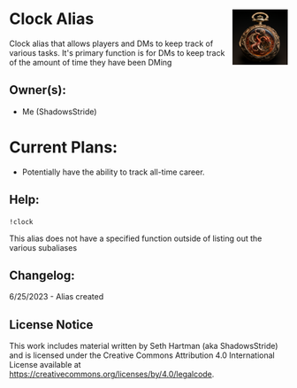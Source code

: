 <h1>Clock Alias<img align="right" src="image.png" width="100px"></h1>
Clock alias that allows players and DMs to keep track of various tasks. It's primary function is for DMs to keep track of the amount of time they have been DMing

## Owner(s):
- Me (ShadowsStride)

# Current Plans:
- Potentially have the ability to track all-time career.

## Help:
`!clock`

This alias does not have a specified function outside of listing out the various subaliases

## Changelog:
6/25/2023 - Alias created

## License Notice

This work includes material written by Seth Hartman (aka ShadowsStride) and is licensed under the Creative Commons Attribution 4.0 International License available at https://creativecommons.org/licenses/by/4.0/legalcode.